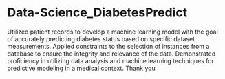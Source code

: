 # Data-Science_DiabetesPredict

Utilized patient records to develop a machine learning model with the goal of accurately predicting diabetes status based on specific dataset measurements.
Applied constraints to the selection of instances from a database to ensure the integrity and relevance of the data.
Demonstrated proficiency in utilizing data analysis and machine learning techniques for predictive modeling in a medical context.
Thank you
